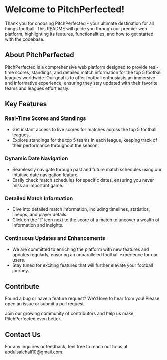 # Welcome to PitchPerfected!

Thank you for choosing PitchPerfected - your ultimate destination for all things football! This README will guide you through our premier web platform, highlighting its features, functionalities, and how to get started with the codebase.

## About PitchPerfected

PitchPerfected is a comprehensive web platform designed to provide real-time scores, standings, and detailed match information for the top 5 football leagues worldwide. Our goal is to offer football enthusiasts an immersive and informative experience, ensuring they stay updated with their favorite teams and leagues effortlessly.

## Key Features

### Real-Time Scores and Standings
- Get instant access to live scores for matches across the top 5 football leagues.
- Explore standings for the top 5 teams in each league, keeping track of their performance throughout the season.

### Dynamic Date Navigation
- Seamlessly navigate through past and future match schedules using our intuitive date navigation feature.
- Easily check match schedules for specific dates, ensuring you never miss an important game.

### Detailed Match Information
- Dive into detailed match information, including timelines, statistics, lineups, and player details.
- Click on the '?' icon next to the score of a match to uncover a wealth of information and insights.

### Continuous Updates and Enhancements
- We are committed to enriching the platform with new features and updates regularly, ensuring an unparalleled football experience for our users.
- Stay tuned for exciting features that will further elevate your football journey.

## Contribute

Found a bug or have a feature request? We'd love to hear from you! Please open an issue or submit a pull request.

Join our growing community of contributors and help us make PitchPerfected even better.

## Contact Us

For any inquiries or feedback, feel free to reach out to us at abdulsalehali10@gmail.com.

